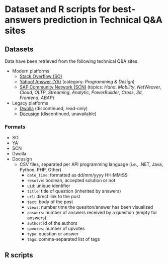 # Dataset and R scripts for best-answers prediction in Technical Q&A sites

## Datasets
Data have been retrieved from the following technical Q&A sites
* Modern platforms
  * [Stack Overflow (SO)](https://www.stackoverflow.com) 
  * [Yahoo! Answer (YA)](https://answers.yahoo.com/dir/index?sid=396545663&link=list) (category: _Programming & Design_)
  * [SAP Community Network (SCN)](https://www.sap.com/community.html) (topics: _Hana_, _Mobility_, _NetWeaver_, _Cloud_, _OLTP_, _Streaming_, _Analytic_, _PowerBuilder_, _Cross_, _3d_, _Frontend_, _ABAP_)
* Legacy platforms
  * [Dwolla](https://discuss.dwolla.com/c/api-support) (discontinued, read-only)
  * [Docusign](https://www.docusign.com) (discontinued, unavailable)
  
### Formats
* SO
* YA
* SCN
* Dwolla
* Docusign
  * CSV files, separated per API programming language (i.e., .NET, Java, Python, PHP, Other)
    * `date_time`: formatted as dd/mm/yyyy HH:MM:SS
    * `resolve`: boolean, accepted solution or not
    * `uid`: unique identifier
    * `title`: title of question (inherited by answers)
    * `url`: direct link to the post
    * `text`: body of the post
    * `views`: number time the quesiton/answer has been visualized
    * `answers`: number of answers received by a question (empty for answers)
    * `author`: id of the authors
    * `upvotes`: number of upvotes
    * `type`: question or answer
    * `tags`: comma-separated list of tags

## R scripts
